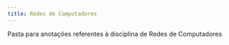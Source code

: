 ```yaml
---
title: Redes de Computadores
---
```

Pasta para anotações referentes à disciplina de Redes de Computadores